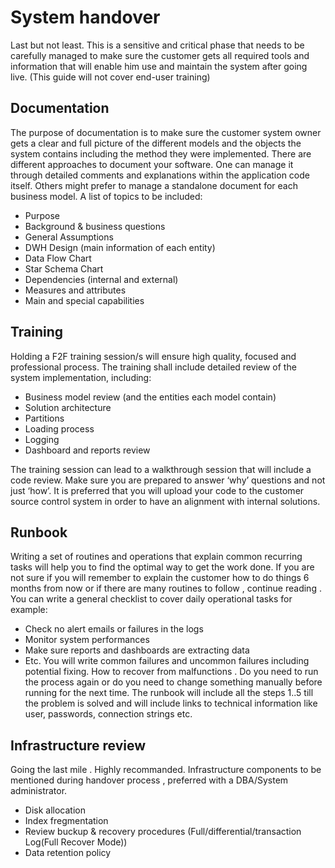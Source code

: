 # System handover


Last but not least.
This is a sensitive and critical phase that needs to be carefully managed to make sure the customer gets all required 
tools and information that will enable him use and maintain the system after going live.
(This guide will not cover end-user training)

## Documentation
The purpose of documentation is to make sure the customer system owner gets a clear and full picture of the different models 
and the objects the system contains including the method they were implemented.
There are different approaches to document your software. One can manage it through detailed comments and explanations within 
the application code itself. Others might prefer to manage a standalone document for each business model.
A list of topics to be included:
-	Purpose
-	Background & business questions
-	General Assumptions
-	DWH Design (main information of each entity)
-	Data Flow Chart
-	Star Schema Chart 
-	Dependencies (internal and external)
-	Measures and attributes
-	Main and special capabilities

## Training
Holding a F2F training session/s will ensure high quality, focused and professional process. 
The training shall include detailed review of the system implementation, including:
-	Business model review (and the entities each model contain)
-	Solution architecture
-	Partitions
-	Loading process
-	Logging
-	Dashboard and reports review

The training session can lead to a walkthrough session that will include a code review. Make sure you are prepared to answer 
‘why’ questions and not just ‘how’.
It is preferred that you will upload your code to the customer source control system in order to have an alignment with 
internal solutions.

## Runbook
Writing a set of routines and operations that explain common recurring tasks will help you to find the optimal way 
to get the work done.
If you are not sure if you will remember to explain the customer how to do things 6 months from now or if there are many 
routines to follow , continue reading .
You can write a general checklist to cover daily operational tasks for example:
-	Check no alert emails or failures in the logs
-	Monitor system performances 
-	Make sure reports and dashboards are extracting data 
-	Etc.
You will write common failures and uncommon failures including potential fixing. How to recover from malfunctions . 
Do you need to run the process again or do you need to change something manually before running for the next time.
The runbook will include all the steps 1..5 till the problem is solved and will include links to technical information 
like user, passwords, connection strings etc.

## Infrastructure review
Going the last mile . Highly recommanded.
Infrastructure components to be mentioned during handover process , preferred with a DBA/System administrator.
-	Disk allocation 
-	Index fregmentation
- Review buckup & recovery procedures (Full/differential/transaction Log(Full Recover Mode))
- Data retention policy 
